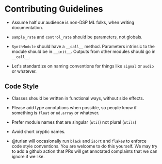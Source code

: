 Contributing Guidelines
=======================

* Assume half our audience is non-DSP ML folks, when writing
documentation.

* `sample_rate` and `control_rate` should be parameters, not globals.

* `SynthModule` should have a `__call__` method. Parameters intrinsic
to the module should be in `__init__`. Outputs from other modules
should go in `__call__`.

* Let's standardize on naming conventions for things like `signal`
or `audio` or whatever.

## Code Style

* Classes should be written in functional ways, without side effects.

* Please add type annotations when possible, so people know if something
is `float` or `nd.array` or whatever.

* Prefer module names that are singular (`util`) not plural (`utils`)

* Avoid short cryptic names.

* @turian will occasionally run `black` and `isort` and `flake8`
to enforce code style conventions. You are welcome to do this
yourself.  We may try to add a github action that PRs will get
annotated complaints that we can ignore if we like.
